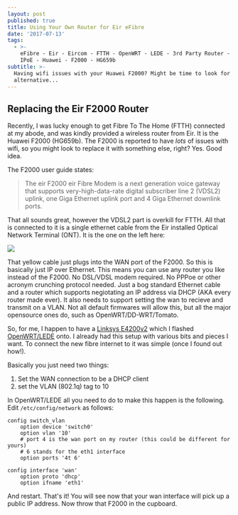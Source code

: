 ```yaml
---
layout: post
published: true
title: Using Your Own Router for Eir eFibre
date: '2017-07-13'
tags:
  - >-
    eFibre - Eir - Eircom - FTTH - OpenWRT - LEDE - 3rd Party Router - PPPoe -
    IPoE - Huawei - F2000 - HG659b
subtitle: >-
  Having wifi issues with your Huawei F2000? Might be time to look for an
  alternative...
---
```

## Replacing the Eir F2000 Router

Recently, I was lucky enough to get Fibre To The Home (FTTH) connected at my abode, and was kindly provided a wireless router from Eir. It is the Huawei F2000 (HG659b). The F2000 is reported to have _lots_ of issues with wifi, so you might look to replace it with something else, right? Yes. Good idea.

The F2000 user guide states:

> The eir F2000 eir Fibre Modem is a next generation voice gateway that supports very-high-data-rate digital subscriber line 2 (VDSL2) uplink, one Giga Ethernet uplink port and 4 Giga Ethernet downlink ports. 

That all sounds great, however the VDSL2 part is overkill for FTTH. All that is connected to it is a single ethernet cable from the Eir installed Optical Network Terminal (ONT). It is the one on the left here:

![]({{site.baseurl}}/img/eirinstalled.jpg)

That yellow cable just plugs into the WAN port of the F2000. So this is basically just IP over Ethernet. This means you can use any router you like instead of the F2000. No DSL/VDSL modem required. No PPPoe or other acronym crunching protocol needed. Just a bog standard Ethernet cable and a router which supports negiotating an IP address via DHCP (AKA every router made ever). It also needs to support setting the wan to recieve and transmit on a VLAN. Not all default firmwares will allow this, but all the major opensource ones do, such as OpenWRT/DD-WRT/Tomato. 

So, for me, I happen to have a [Linksys E4200v2](https://wiki.openwrt.org/toh/linksys/ea4500) which I flashed [OpenWRT/LEDE](http://lede-project.org) onto. I already had this setup with various bits and pieces I want. To connect the new fibre internet to it was simple (once I found out how!).

Basically you just need two things:
1. Set the WAN connection to be a DHCP client
2. set the VLAN (802.1q) tag to 10

In OpenWRT/LEDE all you need to do to make this happen is the following. Edit `/etc/config/network` as follows:

```
config switch_vlan
	option device 'switch0'
	option vlan '10'
    # port 4 is the wan port on my router (this could be different for yours)
	# 6 stands for the eth1 interface
	option ports '4t 6'

config interface 'wan'
	option proto 'dhcp'
	option ifname 'eth1'
```

And restart. That's it! You will see now that your wan interface will pick up a public IP address. Now throw that F2000 in the cupboard. 

